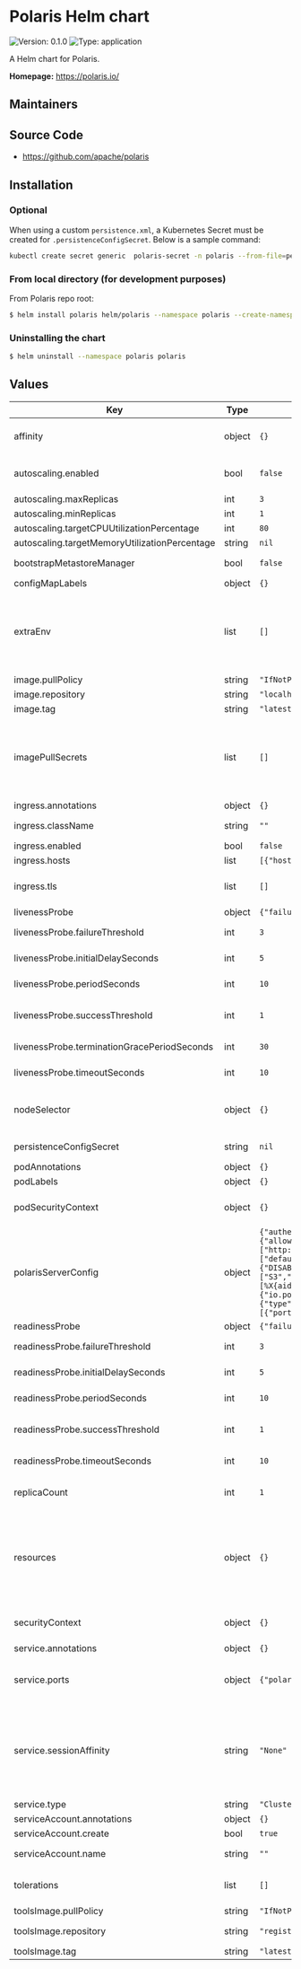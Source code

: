 <!---
  Licensed to the Apache Software Foundation (ASF) under one
  or more contributor license agreements.  See the NOTICE file
  distributed with this work for additional information
  regarding copyright ownership.  The ASF licenses this file
  to you under the Apache License, Version 2.0 (the
  "License"); you may not use this file except in compliance
  with the License.  You may obtain a copy of the License at

   http://www.apache.org/licenses/LICENSE-2.0

  Unless required by applicable law or agreed to in writing,
  software distributed under the License is distributed on an
  "AS IS" BASIS, WITHOUT WARRANTIES OR CONDITIONS OF ANY
  KIND, either express or implied.  See the License for the
  specific language governing permissions and limitations
  under the License.
-->

<!---
  This README.md file was generated with:
  https://github.com/norwoodj/helm-docs
  Do not modify the README.md file directly, please modify README.md.gotmpl instead.
  To re-generate the README.md file, install helm-docs then run from the repo root:
  helm-docs --chart-search-root=helm
-->

# Polaris Helm chart

![Version: 0.1.0](https://img.shields.io/badge/Version-0.1.0-informational?style=flat-square) ![Type: application](https://img.shields.io/badge/Type-application-informational?style=flat-square)

A Helm chart for Polaris.

**Homepage:** <https://polaris.io/>

## Maintainers

## Source Code

* <https://github.com/apache/polaris>

## Installation

### Optional

When using a custom `persistence.xml`, a Kubernetes Secret must be created for `.persistenceConfigSecret`. Below is a sample command:
```bash
kubectl create secret generic  polaris-secret -n polaris --from-file=persistence.xml
```

### From local directory (for development purposes)

From Polaris repo root:

```bash
$ helm install polaris helm/polaris --namespace polaris --create-namespace
```

### Uninstalling the chart

```bash
$ helm uninstall --namespace polaris polaris
```

## Values

| Key | Type | Default | Description |
|-----|------|---------|-------------|
| affinity | object | `{}` | Affinity and anti-affinity for polaris pods. See https://kubernetes.io/docs/concepts/scheduling-eviction/assign-pod-node/#affinity-and-anti-affinity. |
| autoscaling.enabled | bool | `false` | Specifies whether automatic horizontal scaling should be enabled. Do not enable this when using in-memory version store type. |
| autoscaling.maxReplicas | int | `3` | The maximum number of replicas to maintain. |
| autoscaling.minReplicas | int | `1` | The minimum number of replicas to maintain. |
| autoscaling.targetCPUUtilizationPercentage | int | `80` | Optional; set to zero or empty to disable. |
| autoscaling.targetMemoryUtilizationPercentage | string | `nil` | Optional; set to zero or empty to disable. |
| bootstrapMetastoreManager | bool | `false` | Configures whether to enable the bootstrap metastore manager job |
| configMapLabels | object | `{}` | Additional Labels to apply to polaris configmap. |
| extraEnv | list | `[]` | Advanced configuration via Environment Variables. Extra environment variables to add to the Polaris server container. You can pass here any valid EnvVar object: https://kubernetes.io/docs/reference/generated/kubernetes-api/v1.27/#envvar-v1-core This can be useful to get configuration values from Kubernetes secrets or config maps. |
| image.pullPolicy | string | `"IfNotPresent"` | The image pull policy. |
| image.repository | string | `"localhost:5001/polaris"` | The image repository to pull from. |
| image.tag | string | `"latest"` | The image tag. |
| imagePullSecrets | list | `[]` | References to secrets in the same namespace to use for pulling any of the images used by this chart. Each entry is a LocalObjectReference to an existing secret in the namespace. The secret must contain a .dockerconfigjson key with a base64-encoded Docker configuration file. See https://kubernetes.io/docs/tasks/configure-pod-container/pull-image-private-registry/ for more information. |
| ingress.annotations | object | `{}` | Annotations to add to the ingress. |
| ingress.className | string | `""` | Specifies the ingressClassName; leave empty if you don't want to customize it |
| ingress.enabled | bool | `false` | Specifies whether an ingress should be created. |
| ingress.hosts | list | `[{"host":"chart-example.local","paths":[]}]` | A list of host paths used to configure the ingress. |
| ingress.tls | list | `[]` | A list of TLS certificates; each entry has a list of hosts in the certificate, along with the secret name used to terminate TLS traffic on port 443. |
| livenessProbe | object | `{"failureThreshold":3,"initialDelaySeconds":5,"periodSeconds":10,"successThreshold":1,"terminationGracePeriodSeconds":30,"timeoutSeconds":10}` | Configures the liveness probe for polaris pods. |
| livenessProbe.failureThreshold | int | `3` | Minimum consecutive failures for the probe to be considered failed after having succeeded. Minimum value is 1. |
| livenessProbe.initialDelaySeconds | int | `5` | Number of seconds after the container has started before liveness probes are initiated. Minimum value is 0. |
| livenessProbe.periodSeconds | int | `10` | How often (in seconds) to perform the probe. Minimum value is 1. |
| livenessProbe.successThreshold | int | `1` | Minimum consecutive successes for the probe to be considered successful after having failed. Minimum value is 1. |
| livenessProbe.terminationGracePeriodSeconds | int | `30` | Optional duration in seconds the pod needs to terminate gracefully upon probe failure. Minimum value is 1. |
| livenessProbe.timeoutSeconds | int | `10` | Number of seconds after which the probe times out. Minimum value is 1. |
| nodeSelector | object | `{}` | Node labels which must match for the polaris pod to be scheduled on that node. See https://kubernetes.io/docs/concepts/scheduling-eviction/assign-pod-node/#nodeselector. |
| persistenceConfigSecret | string | `nil` | The secret name to pull persistence.xml from (ensure the key name is 'persistence.xml') |
| podAnnotations | object | `{}` | Annotations to apply to polaris pods. |
| podLabels | object | `{}` | Additional Labels to apply to polaris pods. |
| podSecurityContext | object | `{}` | Security context for the polaris pod. See https://kubernetes.io/docs/tasks/configure-pod-container/security-context/. |
| polarisServerConfig | object | `{"authenticator":{"class":"org.apache.polaris.service.auth.TestInlineBearerTokenPolarisAuthenticator"},"callContextResolver":{"type":"default"},"cors":{"allowed-credentials":true,"allowed-headers":["*"],"allowed-methods":["PATCH","POST","DELETE","GET","PUT"],"allowed-origins":["http://localhost:8080"],"allowed-timing-origins":["http://localhost:8080"],"exposed-headers":["*"],"preflight-max-age":600},"defaultRealms":["default-realm"],"featureConfiguration":{"DISABLE_TOKEN_GENERATION_FOR_USER_PRINCIPALS":true,"ENFORCE_PRINCIPAL_CREDENTIAL_ROTATION_REQUIRED_CHECKING":false,"SUPPORTED_CATALOG_STORAGE_TYPES":["S3","GCS","AZURE","FILE"]},"logging":{"appenders":[{"logFormat":"%-5p [%d{ISO8601} - %-6r] [%t] [%X{aid}%X{sid}%X{tid}%X{wid}%X{oid}%X{srv}%X{job}%X{rid}] %c{30}: %m %kvp%n%ex","threshold":"ALL","type":"console"}],"level":"INFO","loggers":{"io.polaris":"DEBUG","org.apache.iceberg.rest":"DEBUG"}},"metaStoreManager":{"type":"in-memory"},"oauth2":{"type":"test"},"realmContextResolver":{"type":"default"},"server":{"adminConnectors":[{"port":8182,"type":"http"}],"applicationConnectors":[{"port":8181,"type":"http"}],"maxThreads":200,"minThreads":10,"requestLog":{"appenders":[{"type":"console"}]}}}` | Configures for polaris-server.yml |
| readinessProbe | object | `{"failureThreshold":3,"initialDelaySeconds":5,"periodSeconds":10,"successThreshold":1,"timeoutSeconds":10}` | Configures the readiness probe for polaris pods. |
| readinessProbe.failureThreshold | int | `3` | Minimum consecutive failures for the probe to be considered failed after having succeeded. Minimum value is 1. |
| readinessProbe.initialDelaySeconds | int | `5` | Number of seconds after the container has started before readiness probes are initiated. Minimum value is 0. |
| readinessProbe.periodSeconds | int | `10` | How often (in seconds) to perform the probe. Minimum value is 1. |
| readinessProbe.successThreshold | int | `1` | Minimum consecutive successes for the probe to be considered successful after having failed. Minimum value is 1. |
| readinessProbe.timeoutSeconds | int | `10` | Number of seconds after which the probe times out. Minimum value is 1. |
| replicaCount | int | `1` | The number of replicas to deploy (horizontal scaling). Beware that replicas are stateless; don't set this number > 1 when using in-memory meta store manager. |
| resources | object | `{}` | Configures the resources requests and limits for polaris pods. We usually recommend not to specify default resources and to leave this as a conscious choice for the user. This also increases chances charts run on environments with little resources, such as Minikube. If you do want to specify resources, uncomment the following lines, adjust them as necessary, and remove the curly braces after 'resources:'. |
| securityContext | object | `{}` | Security context for the polaris container. See https://kubernetes.io/docs/tasks/configure-pod-container/security-context/. |
| service.annotations | object | `{}` | Annotations to add to the service. |
| service.ports | object | `{"polaris-metrics":8182,"polaris-service":8181}` | The ports the service will listen on. Two ports are required: one for the Polaris service and one for the metrics API. Note: port names must be unique and no more than 15 characters long. |
| service.sessionAffinity | string | `"None"` | The session affinity for the service. Valid values are: None, ClientIP. ClientIP enables sticky sessions based on the client's IP address. This is generally beneficial to Polaris deployments, but some testing may be required in order to make sure that the load is distributed evenly among the pods. Also, this setting affects only internal clients, not external ones. If Ingress is enabled, it is recommended to set sessionAffinity to None. |
| service.type | string | `"ClusterIP"` | The type of service to create. |
| serviceAccount.annotations | object | `{}` | Annotations to add to the service account. |
| serviceAccount.create | bool | `true` | Specifies whether a service account should be created. |
| serviceAccount.name | string | `""` | The name of the service account to use. If not set and create is true, a name is generated using the fullname template. |
| tolerations | list | `[]` | A list of tolerations to apply to polaris pods. See https://kubernetes.io/docs/concepts/scheduling-eviction/taint-and-toleration/. |
| toolsImage.pullPolicy | string | `"IfNotPresent"` | The image pull policy. |
| toolsImage.repository | string | `"registry.access.redhat.com/ubi9/openjdk-21"` | The image repository to pull from (must have jar binary included). |
| toolsImage.tag | string | `"latest"` | The image tag. |